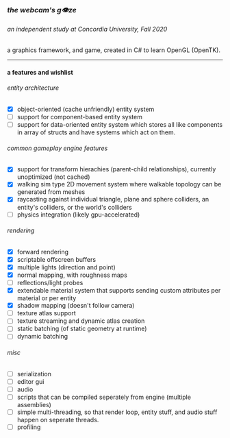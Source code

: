 ### *the webcam's g👁ze*
###### an independent study at Concordia University, Fall 2020
a graphics framework, and game, created  in C# to learn OpenGL (OpenTK).

---
#### a features and wishlist

###### entity architecture
- [x] object-oriented (cache unfriendly) entity system
- [ ] support for component-based entity system
- [ ] support for data-oriented entity system which stores all like components in array of structs and have systems which act on them. 

###### common gameplay engine features
- [x] support for transform hierachies (parent-child relationships), currently unoptimized (not cached)
- [x] walking sim type 2D movement system where walkable topology can be generated from meshes
- [x] raycasting against individual triangle, plane and sphere colliders, an entity's colliders, or the world's colliders
- [ ] physics integration (likely gpu-accelerated)

###### rendering
- [x] forward rendering
- [x] scriptable offscreen buffers
- [x] multiple lights (direction and point)
- [x] normal mapping, with roughness maps
- [ ] reflections/light probes
- [x] extendable material system that supports sending custom attributes per material or per entity
- [x] shadow mapping (doesn't follow camera)
- [ ] texture atlas support
- [ ] texture streaming and dynamic atlas creation 
- [ ] static batching (of static geometry at runtime)
- [ ] dynamic batching

###### misc
- [ ] serialization
- [ ] editor gui
- [ ] audio
- [ ] scripts that can be compiled seperately from engine (multiple assemblies)
- [ ] simple multi-threading, so that render loop, entity stuff, and audio stuff happen on seperate threads.
- [ ] profiling 
